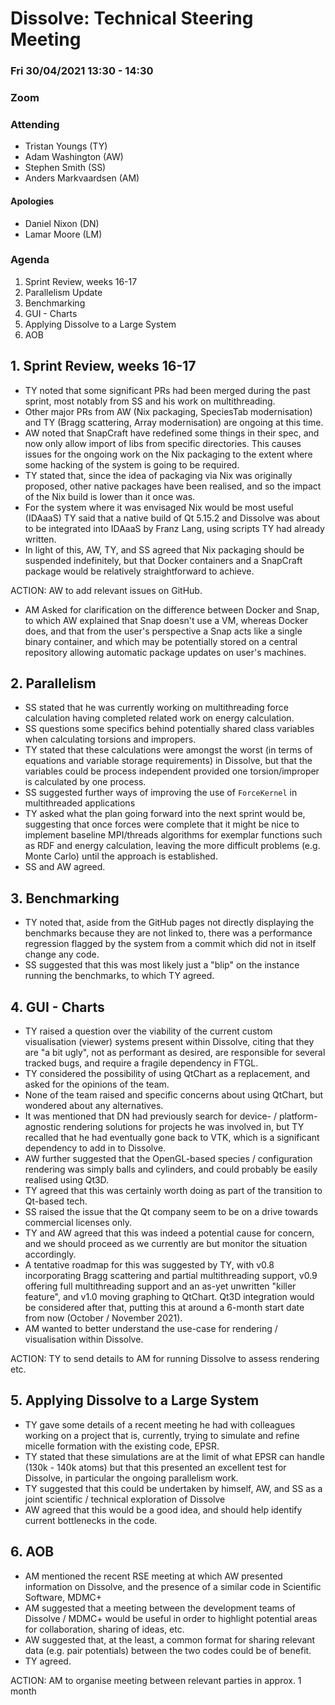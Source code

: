# Dissolve: Technical Steering Meeting
### Fri 30/04/2021 13:30 - 14:30
### Zoom

### Attending

- Tristan Youngs (TY)
- Adam Washington (AW)
- Stephen Smith (SS)
- Anders Markvaardsen (AM)

#### Apologies

- Daniel Nixon (DN)
- Lamar Moore (LM)

### Agenda

1. Sprint Review, weeks 16-17
2. Parallelism Update
3. Benchmarking
4. GUI - Charts
5. Applying Dissolve to a Large System
6. AOB

## 1. Sprint Review, weeks 16-17
- TY noted that some significant PRs had been merged during the past sprint, most notably from SS and his work on multithreading.
- Other major PRs from AW (Nix packaging, SpeciesTab modernisation) and TY (Bragg scattering, Array modernisation) are ongoing at this time.
- AW noted that SnapCraft have redefined some things in their spec, and now only allow import of libs from specific directories. This causes issues for the ongoing work on the Nix packaging to the extent where some hacking of the system is going to be required.
- TY stated that, since the idea of packaging via Nix was originally proposed, other native packages have been realised, and so the impact of the Nix build is lower than it once was.
- For the system where it was envisaged Nix would be most useful (IDAaaS) TY said that a native build of Qt 5.15.2 and Dissolve was about to be integrated into IDAaaS by Franz Lang, using scripts TY had already written.
- In light of this, AW, TY, and SS agreed that Nix packaging should be suspended indefinitely, but that Docker containers and a SnapCraft package would be relatively straightforward to achieve.

ACTION: AW to add relevant issues on GitHub.

- AM Asked for clarification on the difference between Docker and Snap, to which AW explained that Snap doesn't use a VM, whereas Docker does, and that from the user's perspective a Snap acts like a single binary container, and which may be potentially stored on a central repository allowing automatic package updates on user's machines.

## 2. Parallelism

- SS stated that he was currently working on multithreading force calculation having completed related work on energy calculation.
- SS questions some specifics behind potentially shared class variables when calculating torsions and impropers.
- TY stated that these calculations were amongst the worst (in terms of equations and variable storage requirements) in Dissolve, but that the variables could be process independent provided one torsion/improper is calculated by one process.
- SS suggested further ways of improving the use of `ForceKernel` in multithreaded applications
- TY asked what the plan going forward into the next sprint would be, suggesting that once forces were complete that it might be nice to implement baseline MPI/threads algorithms for exemplar functions such as RDF and energy calculation, leaving the more difficult problems (e.g. Monte Carlo) until the approach is established.
- SS and AW agreed.

## 3. Benchmarking

- TY noted that, aside from the GitHub pages not directly displaying the benchmarks because they are not linked to, there was a performance regression flagged by the system from a commit which did not in itself change any code.
- SS suggested that this was most likely just a "blip" on the instance running the benchmarks, to which TY agreed.

## 4. GUI - Charts

- TY raised a question over the viability of the current custom visualisation (viewer) systems present within Dissolve, citing that they are "a bit ugly", not as performant as desired, are responsible for several tracked bugs, and require a fragile dependency in FTGL.
- TY considered the possibility of using QtChart as a replacement, and asked for the opinions of the team.
- None of the team raised and specific concerns about using QtChart, but wondered about any alternatives.
- It was mentioned that DN had previously search for device- / platform-agnostic rendering solutions for projects he was involved in, but TY recalled that he had eventually gone back to VTK, which is a significant dependency to add in to Dissolve.
- AW further suggested that the OpenGL-based species / configuration rendering was simply balls and cylinders, and could probably be easily realised using Qt3D.
- TY agreed that this was certainly worth doing as part of the transition to Qt-based tech.
- SS raised the issue that the Qt company seem to be on a drive towards commercial licenses only.
- TY and AW agreed that this was indeed a potential cause for concern, and we should proceed as we currently are but monitor the situation accordingly.
- A tentative roadmap for this was suggested by TY, with v0.8 incorporating Bragg scattering and partial multithreading support, v0.9 offering full multithreading support and an as-yet unwritten "killer feature", and v1.0 moving graphing to QtChart. Qt3D integration would be considered after that, putting this at around a 6-month start date from now (October / November 2021).
- AM wanted to better understand the use-case for rendering / visualisation within Dissolve.

ACTION: TY to send details to AM for running Dissolve to assess rendering etc.

## 5. Applying Dissolve to a Large System

- TY gave some details of a recent meeting he had with colleagues working on a project that is, currently, trying to simulate and refine micelle formation with the existing code, EPSR.
- TY stated that these simulations are at the limit of what EPSR can handle (130k - 140k atoms) but that this presented an excellent test for Dissolve, in particular the ongoing parallelism work.
- TY suggested that this could be undertaken by himself, AW, and SS as a joint scientific / technical exploration of Dissolve
- AW agreed that this would be a good idea, and should help identify current bottlenecks in the code.

## 6. AOB

- AM mentioned the recent RSE meeting at which AW presented information on Dissolve, and the presence of a similar code in Scientific Software, MDMC+
- AM suggested that a meeting between the development teams of Dissolve / MDMC+ would be useful in order to highlight potential areas for collaboration, sharing of ideas, etc.
- AW suggested that, at the least, a common format for sharing relevant data (e.g. pair potentials) between the two codes could be of benefit.
- TY agreed.

ACTION: AM to organise meeting between relevant parties in approx. 1 month
